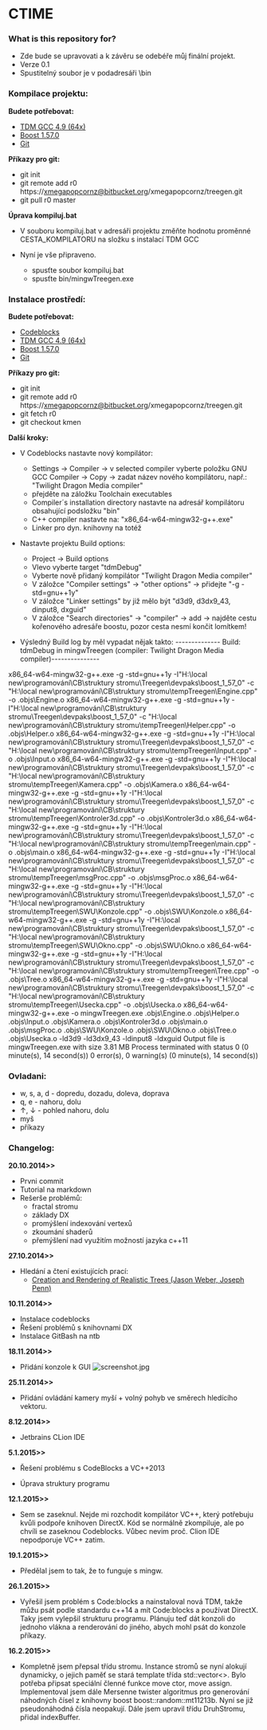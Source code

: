 ﻿# CTIME #


### What is this repository for? ###

* Zde bude se upravovati a k závěru se odebéře můj finální projekt.
* Verze 0.1
* Spustitelný soubor je v podadresáři \bin

### Kompilace projektu: ###

**Budete potřebovat:**

* [TDM GCC 4.9 (64x)](http://tdm-gcc.tdragon.net/download)
* [Boost 1.57.0](http://www.boost.org/users/history/version_1_57_0.html)
* [Git](http://git-scm.com/download/win)

**Příkazy pro git:**

* git init
* git remote add r0 https://xmegapopcornz@bitbucket.org/xmegapopcornz/treegen.git
* git pull r0 master


**Úprava kompiluj.bat**

* V souboru kompiluj.bat v adresáři projektu změňte hodnotu proměnné CESTA_KOMPILATORU na složku s instalací TDM GCC

* Nyní je vše připraveno. 
    + spusťte soubor kompiluj.bat
    + spusťte bin/mingwTreegen.exe

### Instalace prostředí: ###

**Budete potřebovat:**

* [Codeblocks](http://sourceforge.net/projects/codeblocks/files/Binaries/13.12/Windows/codeblocks-13.12-setup.exe/download)
* [TDM GCC 4.9 (64x)](http://tdm-gcc.tdragon.net/download)
* [Boost 1.57.0](http://www.boost.org/users/history/version_1_57_0.html)
* [Git](http://git-scm.com/download/win)

**Příkazy pro git:**

* git init
* git remote add r0 https://xmegapopcornz@bitbucket.org/xmegapopcornz/treegen.git
* git fetch r0
* git checkout kmen

**Další kroky:**

* V Codeblocks nastavte nový kompilátor:
    + Settings -> Compiler -> v selected compiler vyberte položku GNU GCC Compiler -> Copy -> zadat název nového kompilátoru, např.: "Twilight Dragon Media compiler"
    + přejděte na záložku Toolchain executables
    + Compiler´s installation directory nastavte na adresář kompilátoru obsahující podsložku "bin"
    + C++ compiler nastavte na: "x86_64-w64-mingw32-g++.exe"
    + Linker pro dyn. knihovny na totéž

* Nastavte projektu Build options:
    + Project -> Build options
    + Vlevo vyberte target "tdmDebug"
    + Vyberte nově přidaný kompilátor "Twilight Dragon Media compiler"
    + V záložce "Compiler settings" -> "other options" -> přidejte "-g -std=gnu++1y"
    + V záložce "Linker settings" by již mělo být "d3d9, d3dx9_43, dinput8, dxguid"
    + V záložce "Search directories" -> "compiler" -> add -> najděte cestu kořenového adresáře boostu, pozor cesta nesmí končit lomítkem!

* Výsledný Build log by měl vypadat nějak takto: 
-------------- Build: tdmDebug in mingwTreegen (compiler: Twilight Dragon Media compiler)---------------

x86_64-w64-mingw32-g++.exe -g -std=gnu++1y -I"H:\local new\programování\CB\struktury stromu\Treegen\devpaks\boost_1_57_0" -c "H:\local new\programování\CB\struktury stromu\tempTreegen\Engine.cpp" -o .objs\Engine.o
x86_64-w64-mingw32-g++.exe -g -std=gnu++1y -I"H:\local new\programování\CB\struktury stromu\Treegen\devpaks\boost_1_57_0" -c "H:\local new\programování\CB\struktury stromu\tempTreegen\Helper.cpp" -o .objs\Helper.o
x86_64-w64-mingw32-g++.exe -g -std=gnu++1y -I"H:\local new\programování\CB\struktury stromu\Treegen\devpaks\boost_1_57_0" -c "H:\local new\programování\CB\struktury stromu\tempTreegen\Input.cpp" -o .objs\Input.o
x86_64-w64-mingw32-g++.exe -g -std=gnu++1y -I"H:\local new\programování\CB\struktury stromu\Treegen\devpaks\boost_1_57_0" -c "H:\local new\programování\CB\struktury stromu\tempTreegen\Kamera.cpp" -o .objs\Kamera.o
x86_64-w64-mingw32-g++.exe -g -std=gnu++1y -I"H:\local new\programování\CB\struktury stromu\Treegen\devpaks\boost_1_57_0" -c "H:\local new\programování\CB\struktury stromu\tempTreegen\Kontroler3d.cpp" -o .objs\Kontroler3d.o
x86_64-w64-mingw32-g++.exe -g -std=gnu++1y -I"H:\local new\programování\CB\struktury stromu\Treegen\devpaks\boost_1_57_0" -c "H:\local new\programování\CB\struktury stromu\tempTreegen\main.cpp" -o .objs\main.o
x86_64-w64-mingw32-g++.exe -g -std=gnu++1y -I"H:\local new\programování\CB\struktury stromu\Treegen\devpaks\boost_1_57_0" -c "H:\local new\programování\CB\struktury stromu\tempTreegen\msgProc.cpp" -o .objs\msgProc.o
x86_64-w64-mingw32-g++.exe -g -std=gnu++1y -I"H:\local new\programování\CB\struktury stromu\Treegen\devpaks\boost_1_57_0" -c "H:\local new\programování\CB\struktury stromu\tempTreegen\SWU\Konzole.cpp" -o .objs\SWU\Konzole.o
x86_64-w64-mingw32-g++.exe -g -std=gnu++1y -I"H:\local new\programování\CB\struktury stromu\Treegen\devpaks\boost_1_57_0" -c "H:\local new\programování\CB\struktury stromu\tempTreegen\SWU\Okno.cpp" -o .objs\SWU\Okno.o
x86_64-w64-mingw32-g++.exe -g -std=gnu++1y -I"H:\local new\programování\CB\struktury stromu\Treegen\devpaks\boost_1_57_0" -c "H:\local new\programování\CB\struktury stromu\tempTreegen\Tree.cpp" -o .objs\Tree.o
x86_64-w64-mingw32-g++.exe -g -std=gnu++1y -I"H:\local new\programování\CB\struktury stromu\Treegen\devpaks\boost_1_57_0" -c "H:\local new\programování\CB\struktury stromu\tempTreegen\Usecka.cpp" -o .objs\Usecka.o
x86_64-w64-mingw32-g++.exe  -o mingwTreegen.exe .objs\Engine.o .objs\Helper.o .objs\Input.o .objs\Kamera.o .objs\Kontroler3d.o .objs\main.o .objs\msgProc.o .objs\SWU\Konzole.o .objs\SWU\Okno.o .objs\Tree.o .objs\Usecka.o   -ld3d9 -ld3dx9_43 -ldinput8 -ldxguid
Output file is mingwTreegen.exe with size 3.81 MB
Process terminated with status 0 (0 minute(s), 14 second(s))
0 error(s), 0 warning(s) (0 minute(s), 14 second(s))
 

### Ovladani: ###

* w, s, a, d - dopredu, dozadu, doleva, doprava
* q, e - nahoru, dolu
* ↑, ↓ - pohled nahoru, dolu
* myš
* příkazy

### Changelog: ###

**20.10.2014>>**

* Prvni commit
* Tutorial na markdown
* Rešerše problémů:
	+ fractal stromu
 	+ základy DX
 	+ promýšlení indexování vertexů
 	+ zkoumání shaderů
 	+ přemýšlení nad využitím možností jazyka c++11

**27.10.2014>>**

* Hledání a čtení existujících prací:
	+ [Creation and Rendering of Realistic Trees (Jason Weber, Joseph Penn)](http://www.cs.duke.edu/courses/fall02/cps124/resources/p119-weber.pdf)

**10.11.2014>>**

* Instalace codeblocks
* Řešení problémů s knihovnami DX
* Instalace GitBash na ntb

**18.11.2014>>**

* Přidání konzole k GUI
![screenshot.jpg](https://bitbucket.org/repo/xG7A9k/images/3861489895-screenshot.jpg)

**25.11.2014>>**

* Přidání ovládání kamery myší + volný pohyb ve směrech hledícího vektoru.

**8.12.2014>>**

* Jetbrains CLion IDE

**5.1.2015>>**

* Řešení problému s CodeBlocks a VC++2013

* Úprava struktury programu

**12.1.2015>>**

* Sem se zaseknul. Nejde mi rozchodit kompilátor VC++, který potřebuju kvůli podpoře knihoven DirectX. Kód se normálně zkompiluje, ale po chvíli se zaseknou Codeblocks. Vůbec nevim proč. Clion IDE nepodporuje VC++ zatim.

**19.1.2015>>**

* Předělal jsem to tak, že to funguje s mingw.

**26.1.2015>>**

* Vyřešil jsem problém s Code:blocks a nainstaloval nová TDM, takže můžu psát podle standardu c++14 a mít Code:blocks a používat DirectX. Taky jsem vylepšil strukturu programu. Plánuju teď dát konzoli do jednoho vlákna a renderování do jiného, abych mohl psát do konzole příkazy.

**16.2.2015>>**

* Kompletně jsem přepsal třídu stromu.
Instance stromů se nyní alokují dynamicky, o jejich paměť se stará template třída std::vector<>.
Bylo potřeba připsat speciální členné funkce move ctor, move assign.
Implementoval jsem dále Mersenne twister algoritmus pro generování náhodných čísel z knihovny boost boost::random::mt11213b. Nyní se již pseudonáhodná čísla neopakují.
Dále jsem upravil třídu DruhStromu, přidal indexBuffer.